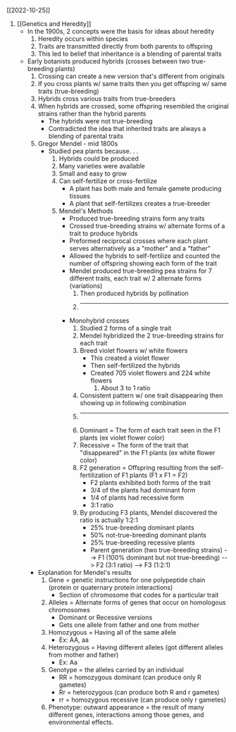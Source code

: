 [[2022-10-25]]

1. [[Genetics and Heredity]]
	- In the 1900s, 2 concepts were the basis for ideas about heredity
		1. Heredity occurs within species
		2. Traits are transmitted directly from both parents to offspring
		3. This led to belief that inheritance is a blending of parental traits
	- Early botanists produced hybrids (crosses between two true-breeding plants)
		1. Crossing can create a new version that's different from originals
		2. If you cross plants w/ same traits then you get offspring w/ same traits (true-breeding)
		3. Hybrids cross various traits from true-breeders
		4. When hybrids are crossed, some offspring resembled the original strains rather than the hybrid parents
			- The hybrids were not true-breeding
			- Contradicted the idea that inherited traits are always a blending of parental traits 
		3. Gregor Mendel - mid 1800s
			- Studied pea plants because. . .
				1. Hybrids could be produced
				2. Many varieties were available
				3. Small and easy to grow
				4. Can self-fertilize or cross-fertilize
					- A plant has both male and female gamete producing tissues
					- A plant that self-fertilizes creates a true-breeder
				5. Mendel's Methods
					- Produced true-breeding strains form any traits
					- Crossed true-breeding strains w/ alternate forms of a trait to produce hybrids
					- Preformed reciprocal crosses where each plant serves alternatively as a "mother" and a "father"
					- Allowed the hybrids to self-fertilize and counted the number of offspring showing each form of the trait
					- Mendel produced true-breeding pea strains for 7 different traits, each trait w/ 2 alternate forms (variations)
						1. Then produced hybrids by pollination
						2. ---
					- Monohybrid crosses
						1. Studied 2 forms of a single trait
						2. Mendel hybridized the 2 true-breeding strains for each trait
						3. Breed violet flowers w/ white flowers
							- This created a violet flower
							- Then self-fertilized the hybrids
							- Created 705 violet flowers and 224 white flowers
								1. About 3 to 1 ratio
						4. Consistent pattern w/ one trait disappearing then showing up in following combination
						5. ---
						6. Dominant = The form of each trait seen in the F1 plants (ex violet flower color)
						7. Recessive = The form of the trait that "disappeared" in the F1 plants (ex white flower color)
						8. F2 generation = Offspring resulting from the self-fertilization of F1 plants (F1 x F1 = F2)
							- F2 plants exhibited both forms of the trait
							- 3/4 of the plants had dominant form
							- 1/4 of plants had recessive form
							- 3:1 ratio
						9. By producing F3 plants, Mendel discovered the ratio is actually 1:2:1 
							- 25% true-breeding dominant plants
							- 50% not-true-breeding dominant plants
							- 25% true-breeding recessive plants
							- Parent generation (two true-breeding strains) --> F1 (100% dominant but not true-breeding) --> F2 (3:1 ratio) --> F3 (1:2:1)
		- Explanation for Mendel's results
			1. Gene = genetic instructions for one polypeptide chain (protein or quaternary protein interactions)
				- Section of chromosome that codes for a particular trait
			2. Alleles = Alternate forms of genes that occur on homologous chromosomes
				- Dominant or Recessive versions
				- Gets one allele from father and one from mother
			3. Homozygous = Having all of the same allele
				- Ex: AA, aa
			4. Heterozygous = Having different alleles (got different alleles from mother and father)
				- Ex: Aa
			5. Genotype = the alleles carried by an individual
				- RR = homozygous dominant (can produce only R gametes)
				- Rr = heterozygous (can produce both R and r gametes)
				- rr = homozygous recessive (can produce only r gametes)
			6. Phenotype: outward appearance = the result of many different genes, interactions among those genes, and environmental effects.